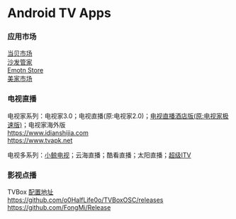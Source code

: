 # Android TV Apps

### 应用市场

[当贝市场](https://www.dangbei.com/app/)  
[沙发管家](http://app.shafa.com/)  
[Emotn Store](https://app.emotn.com/)  
[美家市场](https://www.mjapk.com/mjapp/)

### 电视直播

电视家系列：电视家3.0；电视直播(原:电视家2.0)；[电视直播酒店版(原:电视家极速版)](https://vinswu.lanzoue.com/iqCq60ob0ybg)；电视家海外版  
https://www.idianshijia.com  
https://www.tvapk.net

电视多系列：[小鲸电视](http://www.xiaojingtv.com/)；云海直播；酷看直播；太阳直播；[超级ITV](https://vinswu.lanzoue.com/iKEEB1c11mra)


### 影视点播

TVBox [配置地址](https://github.com/vinswu/vinswu.github.io/tree/main/tvbox#在线接口)   
https://github.com/o0HalfLife0o/TVBoxOSC/releases   
https://github.com/FongMi/Release

